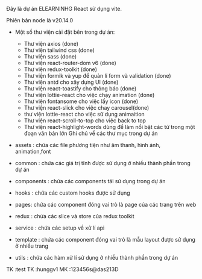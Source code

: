 Đây là dự án ELEARNINHG React sử dụng vite. 


Phiên bản node là v20.14.0

- Một số thư viện cài đặt bên trong dự án:
  - Thư viện axios (done)
  - Thư viện tailwind css (done)
  - Thư viện sass (done)
  - Thư viện react-router-dom v6 (done)
  - Thư viện redux-toolkit (done)
  - Thư viện formik và yup để quản lí form và validation (done)
  - Thư viện antd cho xây dựng UI (done)
  - Thư viện react-toastify cho thông báo  (done)
  - Thư viện lottie-react cho việc chạy animation (done)
  - Thư viện fontansome cho việc lấy icon  (done)
  - Thư viện react-slick cho việc chay carousel(done)
  -  thư viện lottie-react cho việc sữ dụng animaition
  - Thư viện react-scroll-to-top cho việc back to top
  - Thư viện react-highlight-words dùng để làm nổi bật các từ trong một đoạn văn bản lớn
Ghi chú về các thư mục trong dự án

- assets : chứa các file phương tiện như âm thanh, hình ảnh, animation,font
- common : chứa các giá trị tĩnh được sử dụng ở nhiều thành phần trong dự án
- components : chứa các components tái sử dụng trong dự án
- hooks : chứa các custom hooks được sử dụng
- pages: chứa các component đóng vai trò là page của các trang trên web
- redux : chứa các slice và store của redux toolkit
- service : chứa các setup về xử lí api
- template : chứa các component đóng vai trò là mẫu layout được sử dụng ở nhiều trang
- utils : chứa các hàm xử lí sử dụng ở nhiều thành phần trong dự án

TK :test
TK :hunggv1
MK :123456s@das213D










